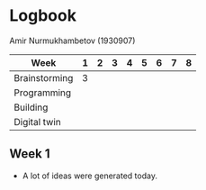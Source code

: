 # Logbook

Amir Nurmukhambetov (1930907)

Week         | 1| 2| 3| 4| 5| 6| 7| 8|
-------------|--|--|--|--|--|--|--|--|
Brainstorming| 3|  |  |  |  |  |  |  |
Programming  |  |  |  |  |  |  |  |  |
Building     |  |  |  |  |  |  |  |  |
Digital twin |  |  |  |  |  |  |  |  |

## Week 1

- A lot of ideas were generated today.
